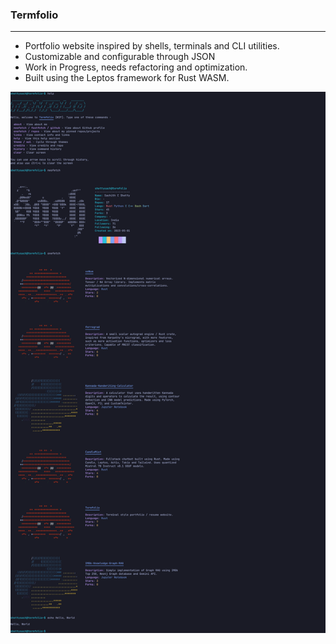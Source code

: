 ### Termfolio
---
- Portfolio website inspired by shells, terminals and CLI utilities.
- Customizable and configurable through JSON
- Work in Progress, needs refactoring and optimization.
- Built using the Leptos framework for Rust WASM.

![sample](./screenshot.png)
